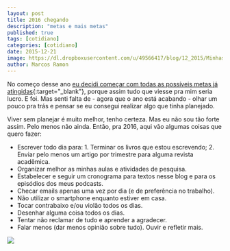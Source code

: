 ```yaml
---
layout: post
title: 2016 chegando
description: "metas e mais metas"
published: true
tags: [cotidiano]
categories: [cotidiano]
date: 2015-12-21
image: https://dl.dropboxusercontent.com/u/49566417/blog/12_2015/Minhas%20Ideias%20-%206.png
author: Marcos Ramon
---
```


No começo desse ano [eu decidi começar com todas as possíveis metas já atingidas](http://www.arcano5.com.br/2015-comecando/){:target="_blank"}, porque assim tudo que viesse pra mim seria lucro. E foi. Mas senti falta de - agora que o ano está acabando - olhar um pouco pra trás e pensar se eu consegui realizar algo que tinha planejado. 

Viver sem planejar é muito melhor, tenho certeza. Mas eu não sou tão forte assim. Pelo menos não ainda. Então, pra 2016, aqui vão algumas coisas que quero fazer:

- Escrever todo dia para: 1. Terminar os livros que estou escrevendo; 2. Enviar pelo menos um artigo por trimestre para alguma revista acadêmica.
- Organizar melhor as minhas aulas e atividades de pesquisa.
- Estabelecer e seguir um cronograma para textos nesse blog e para os episódios dos meus podcasts.
- Checar emails apenas uma vez por dia (e de preferência no trabalho).
- Não utilizar o smartphone enquanto estiver em casa.
- Tocar contrabaixo e/ou violão todos os dias.
- Desenhar alguma coisa todos os dias.
- Tentar não reclamar de tudo e aprender a agradecer.
- Falar menos (dar menos opinião sobre tudo). Ouvir e refletir mais.

<img src="https://dl.dropboxusercontent.com/u/49566417/blog/12_2015/Minhas%20Ideias%20-%206.png">
